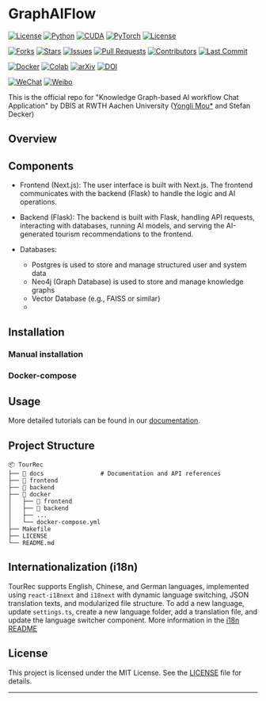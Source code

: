 # GraphAIFlow

[![License](https://img.shields.io/badge/license-MIT-blue.svg)](LICENSE)
[![Python](https://img.shields.io/badge/Python-3.10%2B-blue.svg)](https://www.python.org/)
[![CUDA](https://img.shields.io/badge/CUDA-12.4-green)](https://developer.nvidia.com/cuda-downloads)
[![PyTorch](https://img.shields.io/badge/PyTorch-2.5.0-red)](https://pytorch.org/get-started/locally/)
[![License](https://img.shields.io/badge/license-MIT-blue.svg)](LICENSE)

[![Forks](https://img.shields.io/github/forks/MouYongli/TourRec?style=social)](https://github.com/MouYongli/TourRec/network/members)
[![Stars](https://img.shields.io/github/stars/MouYongli/TourRec?style=social)](https://github.com/MouYongli/TourRec/stargazers)
[![Issues](https://img.shields.io/github/issues/MouYongli/TourRec)](https://github.com/MouYongli/TourRec/issues)
[![Pull Requests](https://img.shields.io/github/issues-pr/MouYongli/TourRec)](https://github.com/MouYongli/TourRec/pulls)
[![Contributors](https://img.shields.io/github/contributors/MouYongli/TourRec)](https://github.com/MouYongli/TourRec/graphs/contributors)
[![Last Commit](https://img.shields.io/github/last-commit/MouYongli/TourRec)](https://github.com/MouYongli/TourRec/commits/main)
<!-- [![Build Status](https://img.shields.io/github/actions/workflow/status/MouYongli/TourRec/ci.yml)](https://github.com/MouYongli/TourRec/actions)
[![Code Quality](https://img.shields.io/lgtm/grade/python/g/MouYongli/TourRec.svg?logo=lgtm&logoWidth=18)](https://lgtm.com/projects/g/MouYongli/TourRec/context:python) -->

[![Docker](https://img.shields.io/badge/Docker-Supported-blue)](https://hub.docker.com/r/YOUR_DOCKER_IMAGE)
[![Colab](https://img.shields.io/badge/Open%20in-Colab-yellow)](https://colab.research.google.com/github/YOUR_GITHUB_USERNAME/YOUR_REPO_NAME/blob/main/notebooks/demo.ipynb)
[![arXiv](https://img.shields.io/badge/arXiv-XXXX.XXXXX-b31b1b.svg)](https://arxiv.org/abs/XXXX.XXXXX)
[![DOI](https://zenodo.org/badge/DOI/10.5281/zenodo.xxxxxx.svg)](https://doi.org/10.5281/zenodo.xxxxxx)


[![WeChat](https://img.shields.io/badge/WeChat-公众号名称-green)](https://your-wechat-link.com)
[![Weibo](https://img.shields.io/badge/Weibo-关注-red)](https://weibo.com/YOUR_WEIBO_LINK)
<!-- [![Discord](https://img.shields.io/discord/YOUR_DISCORD_SERVER_ID?label=Discord&logo=discord&color=5865F2)](https://discord.gg/YOUR_INVITE_LINK) -->
<!-- [![Twitter](https://img.shields.io/twitter/follow/YOUR_TWITTER_HANDLE?style=social)](https://twitter.com/YOUR_TWITTER_HANDLE) -->

This is the official repo for "Knowledge Graph-based AI workflow Chat Application" by DBIS at RWTH Aachen University ([Yongli Mou*](mou@dbis.rwth-aachen.de) and Stefan Decker)

## Overview


## Components
- Frontend (Next.js): The user interface is built with Next.js. The frontend communicates with the backend (Flask) to handle the logic and AI operations.

- Backend (Flask): The backend is built with Flask, handling API requests, interacting with databases, running AI models, and serving the AI-generated tourism recommendations to the frontend.
  
- Databases:
  - Postgres is used to store and manage structured user and system data
  - Neo4j (Graph Database) is used to store and manage knowledge graphs
  - Vector Database (e.g., FAISS or similar)
  - 
## Installation

### Manual installation


### Docker-compose


## Usage

More detailed tutorials can be found in our [documentation](https://your-project-website.com/docs).

## Project Structure

```
📦 TourRec
├── 📁 docs                # Documentation and API references
├── 📁 frontend     
├── 📁 backend         
├── 📁 docker        
│   ├── 📁 frontend
│   ├── 📁 backend
│   ├── ...
│   └── docker-compose.yml
├── Makefile    
├── LICENSE    
└── README.md             
```


## Internationalization (i18n)

TourRec supports English, Chinese, and German languages, implemented using `react-i18next` and `i18next` with dynamic language switching, JSON translation texts, and modularized file structure. To add a new language, update `settings.ts`, create a new language folder, add a translation file, and update the language switcher component.
More information in the [i18n README](frontend/src/i18n/README.md)


## License
This project is licensed under the MIT License. See the [LICENSE](LICENSE) file for details.

---
<!-- ---Developed by **Your Name** | [LinkedIn](https://linkedin.com/in/YOURNAME) | [Twitter](https://twitter.com/YOURHANDLE) -->
